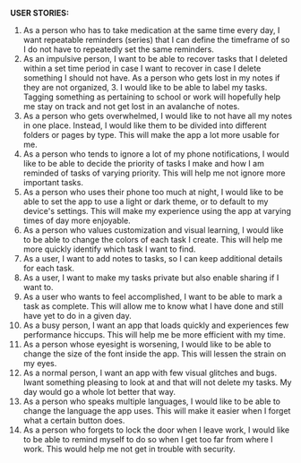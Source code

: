 **USER STORIES:**

1. As a person who has to take medication at the same time every day, I want repeatable reminders (series) that I can define the timeframe of so I do not have to repeatedly set the same reminders.
2. As an impulsive person, I want to be able to recover tasks that I deleted within a set time period in case I want to recover in case I delete something I should not have.
   As a person who gets lost in my notes if they are not organized, 3. I would like to be able to label my tasks. Tagging something as pertaining to school or work will hopefully help me stay on track and not get lost in an avalanche of notes.
3. As a person who gets overwhelmed, I would like to not have all my notes in one place. Instead, I would like them to be divided into different folders or pages by type. This will make the app a lot more usable for me.
4. As a person who tends to ignore a lot of my phone notifications, I would like to be able to decide the priority of tasks I make and how I am reminded of tasks of varying priority. This will help me not ignore more important tasks.
5. As a person who uses their phone too much at night, I would like to be able to set the app to use a light or dark theme, or to default to my device's settings. This will make my experience using the app at varying times of day more enjoyable.
6. As a person who values customization and visual learning, I would like to be able to change the colors of each task I create. This will help me more quickly identify which task I want to find.
7. As a user, I want to add notes to tasks, so I can keep additional details for each task.
8. As a user, I want to make my tasks private but also enable sharing if I want to.
9. As a user who wants to feel accomplished, I want to be able to mark a task as complete. This will allow me to know what I have done and still have yet to do in a given day.
10. As a busy person, I want an app that loads quickly and experiences few performance hiccups. This will help me be more efficient with my time.
11. As a person whose eyesight is worsening, I would like to be able to change the size of the font inside the app. This will lessen the strain on my eyes.
12. As a normal person, I want an app with few visual glitches and bugs. Iwant something pleasing to look at and that will not delete my tasks. My day would go a whole lot better that way.
13. As a person who speaks multiple languages, I would like to be able to change the language the app uses. This will make it easier when I forget what a certain button does.
14. As a person who forgets to lock the door when I leave work, I would like to be able to remind myself to do so when I get too far from where I work. This would help me not get in trouble with security.

